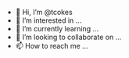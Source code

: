 - 👋 Hi, I’m @tcokes
- 👀 I’m interested in ...
- 🌱 I’m currently learning ...
- 💞️ I’m looking to collaborate on ...
- 📫 How to reach me ...

<!---
tcokes/tcokes is a ✨ special ✨ repository because its `README.md` (this file) appears on your GitHub profile.
You can click the Preview link to take a look at your changes.
--->
